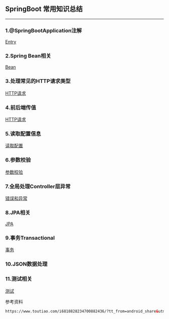 ## SpringBoot 常用知识总结
-----

### 1.@SpringBootApplication注解

[Entry](Cores/Entry/README.md)

### 2.Spring Bean相关

[Bean](Cores/Beans/README.md)

### 3.处理常见的HTTP请求类型

[HTTP请求](MVC/README.md)

### 4.前后端传值

[HTTP请求](MVC/README.md)

### 5.读取配置信息

[读取配置](Cores/Configs/README.md)

### 6.参数校验

[参数校验](Cores/Validation/README.md)

### 7.全局处理Controller层异常

[错误和异常](ErrorAndException/README.md)

### 8.JPA相关

[JPA](DataAccess/ORM/JPA/README.md)

### 9.事务Transactional

[事务](DataAccess/Transactional/README.md)

### 10.JSON数据处理


### 11.测试相关

[测试](Test/README.md)


参考资料
```html
https://www.toutiao.com/i6818828234700882436/?tt_from=android_share&utm_campaign=client_share&timestamp=1596116322&app=news_article&utm_medium=toutiao_android&use_new_style=1&req_id=202007302138410101310751300A506A7F&group_id=6818828234700882436
```